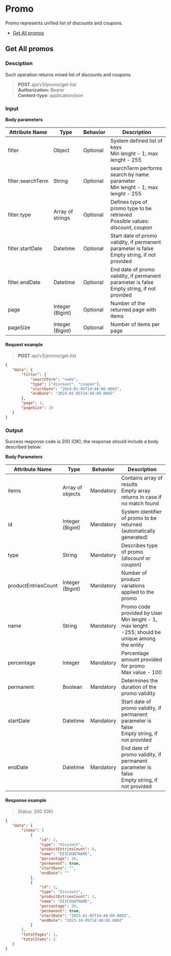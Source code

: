 # Promo

Promo represents unified list of discounts and coupons.

- [Get All promos](#get-all-promos)

## Get All promos

### Desciption 

Such operation returns mixed list of discounts and coupons.

> **POST** api/v3/promo/get-list<br/>
> **Authorization:** Bearer<br/>
> **Content-type**: application/json

### Input

**Body parameters**

|**Attribute Name**|**Type**|**Behavior**|**Description**|
|---|---|---|---|
|filter|Object|Optional|System defined list of keys<br/>Min lenght - 1; max lenght - 255|
|filter.searchTerm|String|Optional|searchTerm performs search by name parameter<br/>Min lenght - 1; max lenght - 255|
|filter.type|Array of strings|Optional|Defines type of promo type to be retrieved<br/> Possible values: *discount*, *coupon*|
|filter.startDate|Datetime|Optional|Start date of promo validity, if permanent parameter is false<br/>Empty string, if not provided|
|filter.endDate|Datetime|Optional|End date of promo validity, if permanent parameter is false<br/>Empty string, if not provided|
|page|Integer<br/>(Bigint)|Optional|Number of the returned page with items|
|pageSize|Integer<br/>(Bigint)|Optional|Number of items per page|

#### Request example

> **POST** api/v3/promo/get-list

```json
{
   "data": {
       "filter": {
           "searchTerm": "name",
           "type": ["discount", "coupon"],
           "startDate": "2024-01-05T14:48:00.000Z",
           "endDate": "2024-02-05T14:48:00.000Z"
       },
       "page": 1,
       "pageSize": 10
   }
}
```

### Output

Success response code is 200 (OK); the response should include a body described below:

**Body Parameters**

|**Attribute Name**|**Type**|**Behavior**|**Description**|
|---|---|---|---|
|items|Array of objects|Mandatory|Contains array of results<br/>Empty array returns in case if no match found|
|id|Integer<br/>(Bigint)|Mandatory|System identifier of promo to be returned (automatically generated)|
|type|String|Mandatory|Describes type of promo (*discount* or *coupon*)|
|productEntriesCount|Integer<br/>(Bigint)|Mandatory|Number of product variations applied to the promo|
|name|String|Mandatory|Promo code provided by User<br/>Min lenght - 1, max lenght -255; should be unique among the entity|
|percentage|Integer|Mandatory|Percentage amount provided for promo<br/>Max value - 100|
|permanent|Boolean|Mandatory|Determines the duration of the promo validity|
|startDate|Datetime|Mandatory|Start date of promo validity, if permanent parameter is false<br/>Empty string, if not provided|
|endDate|Datetime|Mandatory|End date of promo validity, if permanent parameter is false<br/>Empty string, if not provided|

#### Response example

> Status: 200 (OK)

```json
{
   "data": {
       "items": [
           {
               "id": 2,
               "type": "discount",
               "productEntriesCount": 0,
               "name": "DISCOUNTNAME",
               "percentage": 30,
               "permanent": true,
               "startDate": "",
               "endDate": ""
           },
           {
               "id": 1,
               "type": "discount",
               "productEntriesCount": 1,
               "name": "DISCOUNTNAME",
               "percentage": 30,
               "permanent": true,
               "startDate": "2023-01-05T14:48:00.000Z",
               "endDate": "2023-10-05T14:48:00.000Z"
           }
       ],
       "totalPages": 1,
       "totalItems": 2
   }
}
```